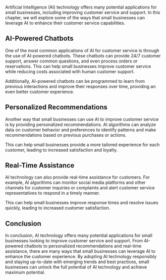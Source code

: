 

Artificial Intelligence (AI) technology offers many potential applications for small businesses, including improving customer service and support. In this chapter, we will explore some of the ways that small businesses can leverage AI to enhance their customer service capabilities.

AI-Powered Chatbots
-------------------

One of the most common applications of AI for customer service is through the use of AI-powered chatbots. These chatbots can provide 24/7 customer support, answer common questions, and even process orders or reservations. This can help small businesses improve customer service while reducing costs associated with human customer support.

Additionally, AI-powered chatbots can be programmed to learn from previous interactions and improve their responses over time, providing an even better customer experience.

Personalized Recommendations
----------------------------

Another way that small businesses can use AI to improve customer service is by providing personalized recommendations. AI algorithms can analyze data on customer behavior and preferences to identify patterns and make recommendations based on previous purchases or actions.

This can help small businesses provide a more tailored experience for each customer, leading to increased satisfaction and loyalty.

Real-Time Assistance
--------------------

AI technology can also provide real-time assistance for customers. For example, AI algorithms can monitor social media platforms and other channels for customer inquiries or complaints and alert customer service representatives to respond in a timely manner.

This can help small businesses improve response times and resolve issues quickly, leading to increased customer satisfaction.

Conclusion
----------

In conclusion, AI technology offers many potential applications for small businesses looking to improve customer service and support. From AI-powered chatbots to personalized recommendations and real-time assistance, there are many ways that small businesses can leverage AI to enhance the customer experience. By adopting AI technology responsibly and staying up-to-date with emerging trends and best practices, small businesses can unlock the full potential of AI technology and achieve maximum potential.

